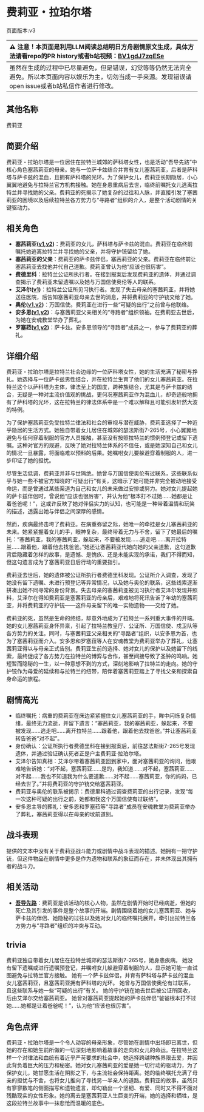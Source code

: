 # 费莉亚・拉珀尔塔
页面版本:v3
 

| :warning: 注意！本页面是利用LLM阅读总结明日方舟剧情原文生成，具体方法请看repo的PR history或者b站视频：[BV1gdJ7zqESe](https://www.bilibili.com/video/BV1gdJ7zqESe/)         |
|:----------------------------|
| 虽然在生成的过程中已尽量避免，但是错误，幻觉等等仍然无法完全避免。所以本页面内容以娱乐为主，切勿当成一手来源。发现错误请open issue或者b站私信作者进行修改。|



## 其他名称
费莉亚
## 简要介绍
费莉亚・拉珀尔塔是一位居住在拉特兰城郊的萨科塔女性，也是活动“吾导先路”中核心角色塞茜莉亚的母亲。她与一位萨卡兹结合并育有女儿塞茜莉亚，后者是萨科塔与萨卡兹的混血，且拥有萨科塔的光环。为了保护女儿，费莉亚长期隐居，小心翼翼地避免与拉特兰官方机构接触。她在身患重病后去世，临终前嘱托女儿逃离拉特兰并寻找她的父亲。费莉亚的死揭示了她复杂的过往和人脉，并直接引发了塞茜莉亚的困境以及后续拉特兰各方势力与“寻路者”组织的介入，是整个活动剧情的关键驱动力。
## 相关角色
-   **塞茜莉亚([v1](../chars/extended_char_sai_qian_li_ya.md),[v2](extended_char_sai_qian_li_ya.md))**：费莉亚的女儿，萨科塔与萨卡兹的混血。费莉亚在临终前嘱托她逃离拉特兰并寻找她的父亲，并将守护铳留给了她。
-   **塞茜莉亚的父亲**：费莉亚的萨卡兹伴侣，塞茜莉亚的父亲。费莉亚在临终前让塞茜莉亚去找他并代自己道歉。费莉亚曾认为他“应该也很厉害”。
-   **费德里科**：拉特兰公证所执行者。在接到报案后发现费莉亚的遗体，并通过调查揭示了费莉亚未留遗嘱以及她与万国信使奥伦等人的联系。
-   **艾泽尔([v1](../chars/extended_char_ai_ze_er.md))**：拉特兰公证所见习执行者。发现了失去母亲的塞茜莉亚，并将她送往医院，后告知塞茜莉亚母亲去世的消息，并将费莉亚的守护铳交给了她。
-   **奥伦([v1](../chars/extended_char_ao_lun.md),[v2](extended_char_ao_lun.md))**：万国信使。费莉亚在进行一些“可疑的出行”之前曾与他联络。
-   **安多恩([v1](../chars/extended_char_an_duo_en.md),[v2](extended_char_an_duo_en.md))**：与塞茜莉亚父亲相关的“寻路者”组织领袖。在费莉亚去世后，为她在安魂教堂举办了葬礼。
-   **罗塞菈([v1](../chars/extended_char_luo_sai_la.md),[v2](extended_char_luo_sai_la.md))**：萨卡兹。安多恩领导的“寻路者”成员之一，参与了费莉亚的葬礼。
## 详细介绍
费莉亚・拉珀尔塔是拉特兰社会边缘的一位萨科塔女性，她的生活充满了秘密与挣扎。她选择与一位萨卡兹男性结合，并在拉特兰生育了他们的女儿塞茜莉亚。在拉特兰这个以萨科塔为主体，律法至上的国度，跨种族结合，尤其是与萨卡兹的结合，无疑是一种对主流价值观的挑战，更何况塞茜莉亚作为混血儿，却奇迹般地拥有了萨科塔的光环，这在拉特兰的律法体系中是一个难以解释且可能引发轩然大波的特例。

为了保护塞茜莉亚免受拉特兰律法和社会的审视与潜在威胁，费莉亚选择了一种近乎隐居的生活方式。她独自带着女儿居住在城郊的瑟法斯街7-265号，小心翼翼地避免与任何穿着制服的官方人员接触，甚至没有按照拉特兰的惯例预登记或留下遗嘱。这种对官方的规避，反映了她对拉特兰体系的不信任，或是她深知自己和女儿的情况一旦暴露，将面临难以预料的后果。她嘱咐女儿要躲避穿着制服的人，进一步印证了她的担忧。

尽管生活低调，费莉亚并非与世隔绝。她曾与万国信使奥伦有过联系，这些联系似乎与她一些不被官方知晓的“可疑出行”有关，这暗示了她可能并非完全被动地接受命运，而是曾通过某些渠道为自己和女儿的未来做过安排或努力。她对女儿提起她的萨卡兹伴侣时，曾说他“应该也很厉害”，并认为他“根本打不过她......她都是让着爸爸呢！”，这或许反映了她对伴侣实力的认知，也可能是一种带着温情和玩笑的描述，透露出她与伴侣之间深厚的感情。

然而，疾病最终击垮了费莉亚。在病重弥留之际，她唯一的牵挂是女儿塞茜莉亚的未来。她紧紧握着女儿的手，眼神复杂，最终带着无力与不舍，留下了她最后的嘱托：“塞茜莉亚，我的塞茜莉亚，躲起来，不要被发现......逃走吧......离开拉特兰......跟着他，跟着他去找爸爸。”她还让塞茜莉亚代她向她的父亲道歉，这句道歉背后隐藏着怎样的故事，是遗憾、是愧疚、还是未能实现的承诺，我们不得而知，但这句遗言成为了塞茜莉亚日后行动的重要指引。

费莉亚去世后，她的遗体被公证所执行者费德里科发现。公证所介入调查，发现了她没有留下遗嘱、未进行预登记等异常情况，以及她与奥伦的联系，这些线索逐渐拼凑出她不同寻常的身份背景。失去母亲的塞茜莉亚被见习执行者艾泽尔发现并照料，艾泽尔在得知费莉亚是塞茜莉亚的母亲后，艰难地将死讯告诉了年幼的塞茜莉亚，并将费莉亚的守护铳——这件母亲留下的唯一实物遗物——交给了她。

费莉亚的死，虽然是生命的终结，却意外地成为了拉特兰一系列重大事件的开端。她的女儿塞茜莉亚身怀异禀，引起了拉特兰教皇厅、公证所、万国信使、戍卫队等各方势力的关注。同时，与塞茜莉亚父亲相关的“寻路者”组织，以安多恩为首，也为了塞茜莉亚而介入。安多恩和罗塞菈等人在安魂教堂为费莉亚举办了葬礼，让塞茜莉亚得以与母亲正式告别。费莉亚生前的选择、她对女儿的保护以及她留下的线索，最终促成了各方势力在拉特兰的博弈与合作，甚至间接导致了圣钟的鸣响。她短暂而隐秘的一生，以一种意想不到的方式，深刻地影响了拉特兰的走向。她的守护铳作为母爱的延续和与拉特兰的纽带，陪伴着塞茜莉亚踏上了寻找父亲和探索自身命运的旅程。
## 剧情高光
-   临终嘱托：病重的费莉亚在床边紧紧握住女儿塞茜莉亚的手，眸中闪烁复杂情绪，最终无力流逝，并留下遗言：“塞茜莉亚，我的塞茜莉亚，躲起来，不要被发现......逃走吧......离开拉特兰......跟着他，跟着他去找爸爸。”并让塞茜莉亚转告爸爸“对不起”。
-   身份确认：公证所执行者费德里科在接到报案后，前往瑟法斯街7-265号发现遗体，并通过验证确认死者正是户主费莉亚·拉珀尔塔。
-   艾泽尔告知真相：艾泽尔带着塞茜莉亚回到家中，面对塞茜莉亚的询问，他艰难地告诉她：“对不起，塞茜莉亚......是的，我知道......对不起，塞茜莉亚......对不起......我也不知道我为什么要道歉......对不起......塞茜莉亚，你的妈妈，已经去世了。”并将费莉亚的守护铳交给塞茜莉亚。
-   费莉亚与奥伦的联系被揭示：费德里科通过调查费莉亚的出行记录，发现“每一次这种可疑的出行之前，她都和我这个万国信使有过联络”。
-   安多恩主导的葬礼：安多恩和罗塞菈等“寻路者”成员在安魂教堂为费莉亚举办了葬礼，塞茜莉亚得以在母亲的坟前道别。
## 战斗表现
提供的文本中没有关于费莉亚战斗能力或剧情中战斗表现的描述。她拥有一把守护铳，但这件物品在剧情中更多是作为遗物和联系的象征而存在，并未体现出其拥有者的战斗力。
## 相关活动
-   **[吾导先路](../stories/act16side.md)**：费莉亚是该活动的核心人物，虽然在剧情开始时已经病逝，但她的死亡及其引发的事件是整个故事的开端。剧情围绕着她的女儿塞茜莉亚、她与萨卡兹的伴侣、她隐秘的过往以及她对女儿的临终嘱托展开，牵引出拉特兰各方势力与“寻路者”组织的冲突与互动。
## trivia
费莉亚独自带着女儿居住在拉特兰城郊的瑟法斯街7-265号，她身患疾病。
她没有留下遗嘱或进行遗嘱预登记，并嘱咐女儿躲避穿着制服的人，显示她可能一直试图避免与拉特兰官方接触。
她有一个萨卡兹伴侣，并育有萨科塔与萨卡兹的混血女儿塞茜莉亚，且塞茜莉亚拥有萨科塔的光环。
她曾与万国信使奥伦有过联系，且这些联系与她一些“可疑的出行”有关。
她的守护铳在她去世后被公证所回收，后由艾泽尔交给塞茜莉亚。
她曾对塞茜莉亚提起她的萨卡兹伴侣“爸爸根本打不过她......她都是让着爸爸呢！”，认为他“应该也很厉害”。
## 角色点评
费莉亚・拉珀尔塔是一个令人动容的母亲形象，尽管她在剧情中出场即已离世，但她的存在和她生前所做的一切深刻地影响着故事的走向和女儿的命运。在拉特兰这样一个对律法和血统有着近乎严苛要求的社会中，她选择跨越种族界限去爱，并因此背负着巨大的压力和秘密。她对女儿塞茜莉亚的爱是她一切行动的驱动力，为了保护女儿，她甘愿生活在阴影之下，与主流社会保持距离。她的临终嘱托充满了母亲的担忧与不舍，也将女儿推向了寻找另一半亲人的道路。费莉亚的故事，虽然只有寥寥数笔的侧面描写和遗物遗言，却勾勒出一个坚韧、有爱、同时又不得不面对残酷现实的女性形象。她的离去是塞茜莉亚人生巨变的开端，她的选择和牺牲，是这段拉特兰故事中一抹悲怆而温暖的底色。